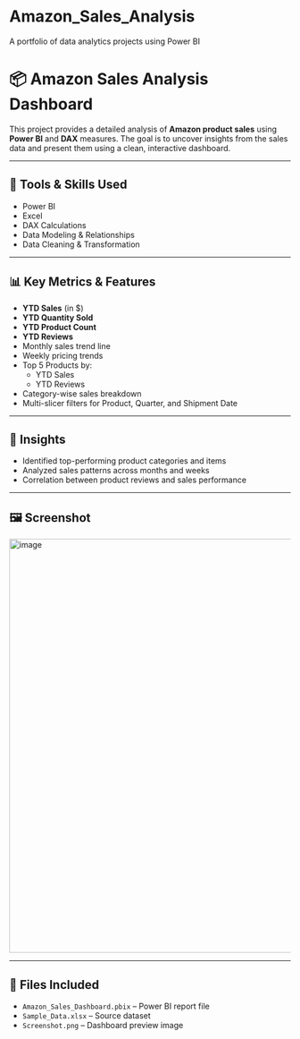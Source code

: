 # Amazon_Sales_Analysis
A portfolio of data analytics projects using Power BI
# 📦 Amazon Sales Analysis Dashboard

This project provides a detailed analysis of **Amazon product sales** using **Power BI** and **DAX** measures. The goal is to uncover insights from the sales data and present them using a clean, interactive dashboard.

---

## 🔧 Tools & Skills Used

- Power BI
- Excel
- DAX Calculations
- Data Modeling & Relationships
- Data Cleaning & Transformation

---

## 📊 Key Metrics & Features

- **YTD Sales** (in $)
- **YTD Quantity Sold**
- **YTD Product Count**
- **YTD Reviews**
- Monthly sales trend line
- Weekly pricing trends
- Top 5 Products by:
  - YTD Sales
  - YTD Reviews
- Category-wise sales breakdown
- Multi-slicer filters for Product, Quarter, and Shipment Date

---

## 📌 Insights

- Identified top-performing product categories and items
- Analyzed sales patterns across months and weeks
- Correlation between product reviews and sales performance

---

## 🖼️ Screenshot

<img width="1321" height="740" alt="image" src="https://github.com/user-attachments/assets/f25ea0b3-a385-4970-99cd-822018902cd6" />


---

## 📁 Files Included

- `Amazon_Sales_Dashboard.pbix` – Power BI report file
- `Sample_Data.xlsx` – Source dataset
- `Screenshot.png` – Dashboard preview image
